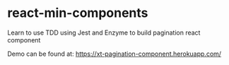 # react-min-components
Learn to use TDD using Jest and Enzyme to build pagination react component

Demo can be found at: https://xt-pagination-component.herokuapp.com/

